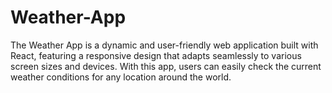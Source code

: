 # Weather-App
The Weather App is a dynamic and user-friendly web application built with React, featuring a responsive design that adapts seamlessly to various screen sizes and devices. With this app, users can easily check the current weather conditions for any location around the world.
